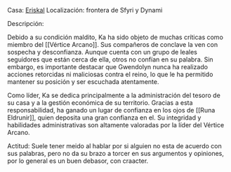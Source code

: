 Casa: <u>Eriskal</u>
Localización: frontera de Sfyri y Dynami

Descripción:
  
Debido a su condición maldito, Ka ha sido objeto de muchas críticas como miembro del [[Vértice Arcano]]. Sus compañeros de conclave la ven con sospecha y desconfianza. Aunque cuenta con un grupo de leales seguidores que están cerca de ella, otros no confían en su palabra. Sin embargo, es importante destacar que Gwendolyn nunca ha realizado acciones retorcidas ni maliciosas contra el reino, lo que le ha permitido mantener su posición y ser escuchada atentamente.

Como líder, Ka se dedica principalmente a la administración del tesoro de su casa y a la gestión económica de su territorio. Gracias a esta responsabilidad, ha ganado un lugar de confianza en los ojos de [[Runa Eldrunir]], quien deposita una gran confianza en el. Su integridad y habilidades administrativas son altamente valoradas por la líder del Vértice Arcano.

Actitud:
	Suele tener meido al hablar por si alguien no esta de acuerdo con sus palabras, pero no da su brazo a torcer en sus argumentos y opiniones, por lo general es un buen debasor, con craacter.